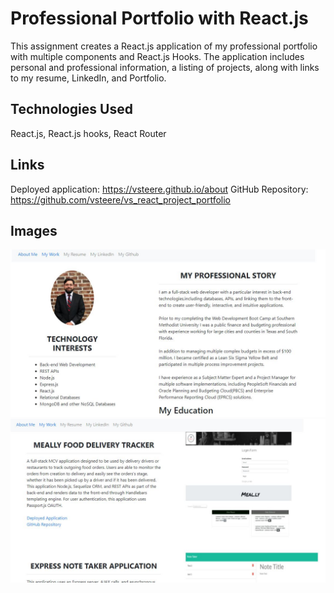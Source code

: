 # Professional Portfolio with React.js

This assignment creates a React.js application of my professional portfolio with multiple components and React.js Hooks. The application includes personal and professional information, a listing of projects, along with links to my resume, LinkedIn, and Portfolio. 

## Technologies Used
React.js, React.js hooks, React Router

## Links
Deployed application: https://vsteere.github.io/about
GitHub Repository: https://github.com/vsteere/vs_react_project_portfolio

## Images
![image of app](/src/images/readmeimage1.JPG?raw=true "app image")
![image of app](/src/images/readmeimage2.JPG?raw=true "app image")


